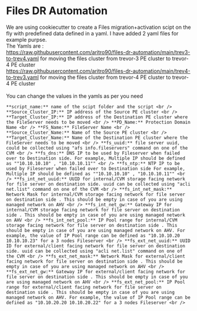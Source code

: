 # Files DR Automation

We are using cookiecutter to create a Files migration+activation scipt on the fly with predefined data defined in a yaml. I have added 2 yaml files for example purpse. <br />
The Yamls are : <br />
https://raw.githubusercontent.com/aritro90/files-dr-automation/main/trev3-to-trev4.yaml for moving the files cluster from trevor-3 PE cluster to trevor-4 PE cluster <br />
https://raw.githubusercontent.com/aritro90/files-dr-automation/main/trev4-to-trev3.yaml for moving the files cluster from trevor-4 PE cluster to trevor-4 PE cluster
<br />
<br />
You can change the values in the yamls as per you need <br />

`**script_name:** name of the scipt folder and the script <br />
**Source_Cluster_IP:** IP address of the Source PE cluster <br />
**Target_Cluster_IP:** IP address of the Destination PE cluster where the FileServer needs to be moved <br />
**PD_Name:** Protection Domain Name <br />
**FS_Name:** FileServer Name <br />
**Source_Cluster_Name:** Name of the Source PE cluster <br />
**Target_Cluster_Name:** Name of the Destination PE cluster where the FileServer needs to be moved <br />
**fs_uuid:** file server uuid, could be collected using "afs info.fileservers" command on one of the CVM <br />
**fs_dns:** DNS IP to be used by Fileserver when failed over to Destination side. For example, Multiple IP should be defined as ""10.10.10.10" , "10.10.10.11"" <br />
**fs_ntp:** NTP IP to be used by Fileserver when failed over to Destination side For example, Multiple IP should be defined as ""10.10.10.10" , "10.10.10.11"" <br />
**fs_int_net_uuid:** UUID for internal/CVM storage facing network for file server on destination side. uuid can be collected using "acli net.list" command on one of the CVM <br />
**fs_int_net_mask:** Network Mask for internal/CVM storage facing network for file server on destination side . This should be empty in case of you are using managed network on AHV <br />
**fs_int_net_gw:** Gateway IP for internal/CVM storage facing network for file server on destination side . This should be empty in case of you are using managed network on AHV <br />
**fs_int_net_pool:** IP Pool range for internal/CVM storage facing network for file server on destination side . This should be empty in case of you are using managed network on AHV. For example, the value of IP Pool range can be defined as "10.10.10.20 10.10.10.23" for a 3 nodes Fileserver <br />
**fs_ext_net_uuid:** UUID ID for external/client facing network for file server on destination side. uuid can be collected using "acli net.list" command on one of the CVM <br />
**fs_ext_net_mask:** Network Mask for external/client facing network for file server on destination side . This should be empty in case of you are using managed network on AHV <br />
**fs_ext_net_gw:** Gateway IP for external/client facing network for file server on destination side . This should be empty in case of you are using managed network on AHV <br />
**fs_ext_net_pool:** IP Pool range for external/client facing network for file server on destination side . This should be empty in case of you are using managed network on AHV. For example, the value of IP Pool range can be defined as "10.10.20.20 10.10.20.22" for a 3 nodes Fileserver <br />`

